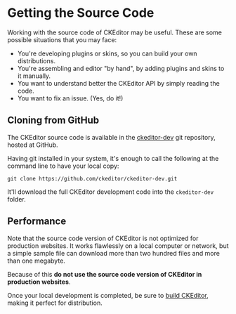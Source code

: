 # Getting the Source Code

Working with the source code of CKEditor may be useful. These are some possible situations that you may face:

 * You're developing plugins or skins, so you can build your own distributions.
 * You're assembling and editor "by hand", by adding plugins and skins to it manually.
 * You want to understand better the CKEditor API by simply reading the code.
 * You want to fix an issue. (Yes, do it!)


## Cloning from GitHub

The CKEditor source code is available in the [ckeditor-dev](https://github.com/ckeditor/ckeditor-dev) git repository, hosted at GitHub.

Having git installed in your system, it's enough to call the following at the command line to have your local copy:

	git clone https://github.com/ckeditor/ckeditor-dev.git

It'll download the full CKEditor development code into the `ckeditor-dev` folder.

## Performance

Note that the source code version of CKEditor is not optimized for production websites. It works flawlessly on a local computer or network, but a simple sample file can download more than two hundred files and more than one megabyte.

Because of this **do not use the source code version of CKEditor in production websites**.

Once your local development is completed, be sure to [build CKEditor](#!/guide/dev_build), making it perfect for distribution.